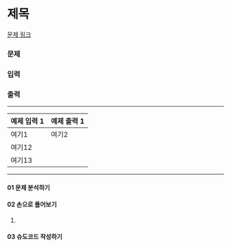 # 제목

[문제 링크](https://www.acmicpc.net/problem/1940)

### 문제


### 입력


### 출력


***

<table class="table">
        <thead><tr>
<th>예제 입력 1</th>
<th>예제 출력 1</th>
</tr>
</thead>
        <tbody><tr>
<td>여기1     </td>
<td>여기2     </td>
</tr>
<tr>
<td>여기12     </td>
</tr>
<tr>
<td>여기13     </td>
</tr>
</tbody>
      </table>

___

#### 01 문제 분석하기



#### 02 손으로 풀어보기

1. 

#### 03 슈도코드 작성하기
```java


```
